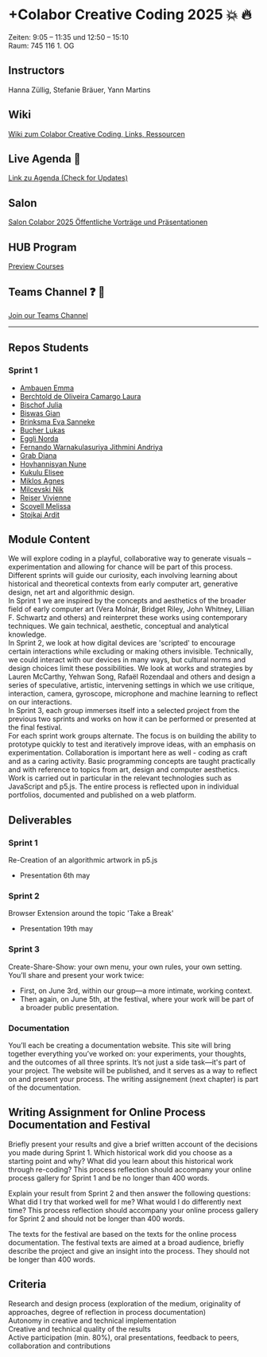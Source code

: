 # +Colabor Creative Coding 2025 :boom: :fire:

Zeiten: 9:05 – 11:35 und 12:50 – 15:10  <br/>
Raum: 745 116 1. OG

## Instructors
Hanna Züllig, Stefanie Bräuer, Yann Martins

## Wiki 
<a href="https://github.com/digitalideation/colabor2025/wiki" target="_blank">Wiki zum Colabor Creative Coding, Links, Ressourcen</a>

## Live Agenda :calendar:
<a href="https://docs.google.com/spreadsheets/d/16ZCqY39xTD9FFI1RdVbiJdFREi_elg6u_iRzr2toSsw/edit?gid=0#gid=0" target="_blank">Link zu Agenda (Check for Updates)</a>

## Salon
<a href="https://www.hslu.ch/de-ch/design-film-kunst/studium/interdisziplinaere-module/colabor/salon-colabor-2025/" target="_blank">Salon Colabor 2025 Öffentliche Vorträge und Präsentationen </a>

## HUB Program
<a href="https://lets-meet.org/events/colabor"> Preview Courses </a>

## Teams Channel  :question: :speech_balloon:
<a href="https://teams.microsoft.com/l/team/19%3AMymgGANsAkjp-TIvlh7g-DAXkAUHKILFBHZ4YKxZfcs1%40thread.tacv2/conversations?groupId=34bdee73-574f-4173-93e3-55e9572b3e33&tenantId=75a34008-d7d1-4924-8e78-31fea86f6e68">Join our Teams Channel</a>


*** 
## Repos Students 
### Sprint 1
* <a href="https://github.com/Emmaamcoden/Sprint-1">Ambauen	Emma</a>
* <a href="https://github.com/purp-lebee/Laura_Sprint_1">Berchtold de Oliveira Camargo	Laura</a>
* <a href="https://github.com/julia-sophie/Sprint1/tree/main">Bischof	Julia</a>
* <a href="https://github.com/ahbrother/Sprint1">Biswas	Gian</a>
* <a href="https://github.com/EvaSanneke/IDA-Sprint-1">Brinksma	Eva Sanneke</a>
* <a href="https://github.com/jfladas/colabor">Bucher	Lukas</a>
* <a href="https://github.com/Nonooee/CreativeCoding_Sprint1">Eggli	Norda</a>
* <a href="https://github.com/jithminifernando/Sprint-1">Fernando	Warnakulasuriya Jithmini Andriya</a>
* <a href="https://github.com/dg29231/CO-Sprint-1">Grab	Diana</a>
* <a href="https://github.com/digitalideation/colabor2025/tree/main/Sprint1_Students/Nune">Hovhannisyan	Nune</a>
* <a href="https://github.com/elisee-kukulu/Colabor-Sprint-1">Kukulu	Elisee</a>
* <a href="https://github.com/KvietaKorvo/COLABOR-Sprint-1">Miklos	Agnes</a>
* <a href="https://github.com/digitalideation/colabor2025/tree/main/Sprint1_Students/Nik">Milcevski	Nik</a>
* <a href="https://github.com/viv-99/Vivienne_Sprint_1">Reiser	Vivienne</a>
* <a href="https://github.com/Mel-Scov/Collabor-Sprint-1">Scovell	Melissa</a>
* <a href="https://github.com/mf-doodoo/creative_coding_f25.git">Stojkaj	Ardit</a>


## Module Content
We will explore coding in a playful, collaborative way to generate visuals – experimentation and allowing for chance will be part of this process. Different sprints will guide our curiosity, each involving learning about historical and theoretical contexts from early computer art, generative design, net art and algorithmic design. <br/>
In Sprint 1 we are inspired by the concepts and aesthetics of the broader field of early computer art (Vera Molnár, Bridget Riley, John Whitney, Lillian F. Schwartz and others) and reinterpret these works using contemporary techniques. We gain technical, aesthetic, conceptual and analytical knowledge. <br/>
In Sprint 2, we look at how digital devices are 'scripted' to encourage certain interactions while excluding or making others invisible. Technically, we could interact with our devices in many ways, but cultural norms and design choices limit these possibilities. We look at works and strategies by Lauren McCarthy, Yehwan Song, Rafaël Rozendaal and others and design a series of speculative, artistic, intervening settings in which we use critique, interaction, camera, gyroscope, microphone and machine learning to reflect on our interactions. <br/>
In Sprint 3, each group immerses itself into a selected project from the previous two sprints and works on how it can be performed or presented at the final festival.<br/>
For each sprint work groups alternate. The focus is on building the ability to prototype quickly to test and iteratively improve ideas, with an emphasis on experimentation. Collaboration is important here as well - coding as craft and as a caring activity. Basic programming concepts are taught practically and with reference to topics from art, design and computer aesthetics. Work is carried out in particular in the relevant technologies such as JavaScript and p5.js. The entire process is reflected upon in individual portfolios, documented and published on a web platform.<br/>

## Deliverables 
### Sprint 1
Re-Creation of an algorithmic artwork in p5.js 
* Presentation 6th may
### Sprint 2
Browser Extension around the topic 'Take a Break'
* Presentation 19th may
### Sprint 3
Create-Share-Show: your own menu, your own rules, your own setting. 
You’ll share and present your work twice:
*	First, on June 3rd, within our group—a more intimate, working context.
* 	Then again, on June 5th, at the festival, where your work will be part of a broader public presentation.
### Documentation 
You’ll each be creating a documentation website.
This site will bring together everything you’ve worked on: your experiments, your thoughts, and the outcomes of all three sprints.
It’s not just a side task—it's part of your project. The website will be published, and it serves as a way to reflect on and present your process. The writing assignement (next chapter) is part of the documentation.


## Writing Assignment for Online Process Documentation and Festival
Briefly present your results and give a brief written account of the decisions you made during Sprint 1. Which historical work did you choose as a starting point and why? What did you learn about this historical work through re-coding? This process reflection should accompany your online process gallery for Sprint 1 and be no longer than 400 words.<br/>

Explain your result from Sprint 2 and then answer the following questions: What did I try that worked well for me? What would I do differently next time? This process reflection should accompany your online process gallery for Sprint 2 and should not be longer than 400 words.<br/>

The texts for the festival are based on the texts for the online process documentation. The festival texts are aimed at a broad audience, briefly describe the project and give an insight into the process. They should not be longer than 400 words.

## Criteria
Research and design process (exploration of the medium, originality of approaches, degree of reflection in process documentation)<br/>
Autonomy in creative and technical implementation<br/>
Creative and technical quality of the results<br/>
Active participation (min. 80%), oral presentations, feedback to peers, collaboration and contributions<br/>
